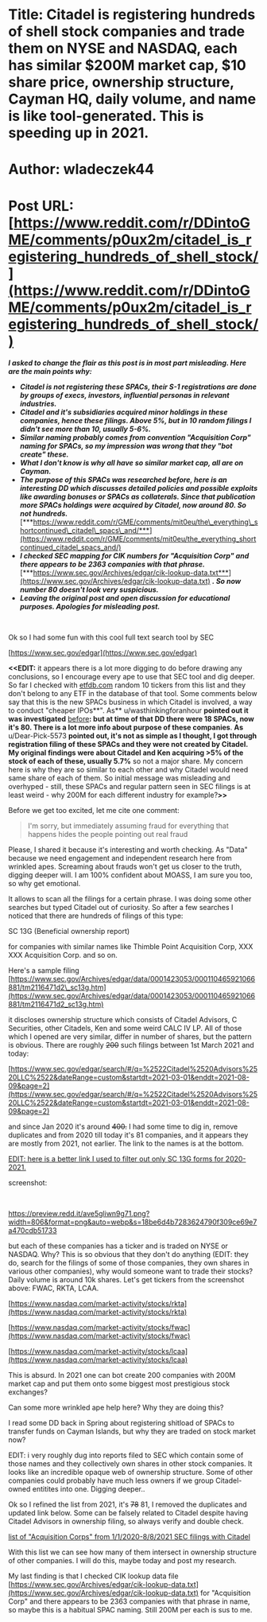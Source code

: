 # Title: Citadel is registering hundreds of shell stock companies and trade them on NYSE and NASDAQ, each has similar $200M market cap, $10 share price, ownership structure, Cayman HQ, daily volume, and name is like tool-generated. This is speeding up in 2021.
# Author: wladeczek44
# Post URL: [https://www.reddit.com/r/DDintoGME/comments/p0ux2m/citadel_is_registering_hundreds_of_shell_stock/](https://www.reddit.com/r/DDintoGME/comments/p0ux2m/citadel_is_registering_hundreds_of_shell_stock/)


***I asked to change the flair as this post is in most part misleading. Here are the main points why:***

* ***Citadel is not registering these SPACs, their S-1 registrations are done by groups of execs, investors, influential personas in relevant industries.***
* ***Citadel and it's subsidiaries acquired minor holdings in these companies, hence these filings. Above 5%, but in 10 random filings I didn't see more than 10, usually 5-6%.***
* ***Similar naming probably comes from convention "Acquisition Corp" naming for SPACs, so my impression was wrong that they "bot create" these.***
* ***What I don't know is why all have so similar market cap, all are on Cayman.***
* ***The purpose of this SPACs was researched before, here is an interesting DD which discusses detailed policies and possible exploits like awarding bonuses or SPACs as collaterals. Since that publication more SPACs holdings were acquired by Citadel, now around 80. So not hundreds.*** [***https://www.reddit.com/r/GME/comments/mit0eu/the\_everything\_shortcontinued\_citadel\_spacs\_and/***](https://www.reddit.com/r/GME/comments/mit0eu/the_everything_shortcontinued_citadel_spacs_and/)
* ***I checked SEC mapping for CIK numbers for "Acquisition Corp" and there appears to be 2363 companies with that phrase.*** [***https://www.sec.gov/Archives/edgar/cik-lookup-data.txt***](https://www.sec.gov/Archives/edgar/cik-lookup-data.txt) ***. So now number 80 doesn't look very suspicious.***
* ***Leaving the original post and open discussion for educational purposes. Apologies for misleading post.***

&#x200B;

Ok so I had some fun with this cool full text search tool by SEC

[https://www.sec.gov/edgar](https://www.sec.gov/edgar)

**<<EDIT:** it appears there is a lot more digging to do before drawing any conclusions, so I encourage every ape to use that SEC tool and dig deeper. So far I checked with [etfdb.com](https://etfdb.com) random 10 tickers from this list and they don't belong to any ETF in the database of that tool. Some comments below say that this is the new SPACs business in which Citadel is involved, a way to conduct "cheaper IPOs\*\*". As\*\* u/wasthinkingforanhour **pointed out it was investigated** [before](https://www.reddit.com/r/GME/comments/mit0eu/the_everything_shortcontinued_citadel_spacs_and/)**: but at time of that DD there were 18 SPACs, now it's 80. There is a lot more info about purpose of these companies**. **As** u/Dear-Pick-5573 **pointed out, it's not as simple as I thought, I got through registration filing of these SPACs and they were not created by Citadel. My original findings were about Citadel and Ken acquiring >5% of the stock of each of these, usually 5.7%** so not a major share. My concern here is why they are so similar to each other and why Citadel would need same share of each of them. So initial message was misleading and overhyped - still, these SPACs and regular pattern seen in SEC filings is at least weird - why 200M for each different industry for example?**>>**

Before we get too excited, let me cite one comment:

>I'm sorry, but immediately assuming fraud for everything that happens hides the people pointing out real fraud

Please, I shared it because it's interesting and worth checking. As "Data" because we need engagement and independent research here from wrinkled apes. Screaming about frauds won't get us closer to the truth, digging deeper will. I am 100% confident about MOASS, I am sure you too, so why get emotional.

It allows to scan all the filings for a certain phrase. I was doing some other searches but typed Citadel out of curiosity. So after a few searches I noticed that there are hundreds of filings of this type:

SC 13G (Beneficial ownership report)

for companies with similar names like Thimble Point Acquisition Corp, XXX XXX Acquisition Corp. and so on.

Here's a sample filing [https://www.sec.gov/Archives/edgar/data/0001423053/000110465921066881/tm2116471d2\_sc13g.htm](https://www.sec.gov/Archives/edgar/data/0001423053/000110465921066881/tm2116471d2_sc13g.htm)

it discloses ownership structure which consists of Citadel Advisors, C Securities, other Citadels, Ken and some weird CALC IV LP. All of those which I opened are very similar, differ in number of shares, but the pattern is obvious. There are roughly ~~200~~ such filings between 1st March 2021 and today:

[https://www.sec.gov/edgar/search/#/q=%2522Citadel%2520Advisors%2520LLC%2522&dateRange=custom&startdt=2021-03-01&enddt=2021-08-09&page=2](https://www.sec.gov/edgar/search/#/q=%2522Citadel%2520Advisors%2520LLC%2522&dateRange=custom&startdt=2021-03-01&enddt=2021-08-09&page=2)

and since Jan 2020 it's around ~~400.~~ I had some time to dig in, remove duplicates and from 2020 till today it's 81 companies, and it appears they are mostly from 2021, not earlier. The link to the names is at the bottom.

[EDIT: here is a better link I used to filter out only SC 13G forms for 2020-2021.](https://www.sec.gov/edgar/search/#/q=CITADEL&dateRange=custom&category=custom&startdt=2020-01-01&enddt=2021-08-09&forms=SC%252013G)

screenshot:

&#x200B;

https://preview.redd.it/ave5gliwn9g71.png?width=806&format=png&auto=webp&s=18be6d4b7283624790f309ce69e7a470cdb51733

but each of these companies has a ticker and is traded on NYSE or NASDAQ. Why? This is so obvious that they don't do anything (EDIT: they do, search for the filings of some of those companies, they own shares in various other companies), why would someone want to trade their stocks? Daily volume is around 10k shares. Let's get tickers from the screenshot above: FWAC, RKTA, LCAA.

[https://www.nasdaq.com/market-activity/stocks/rkta](https://www.nasdaq.com/market-activity/stocks/rkta)

[https://www.nasdaq.com/market-activity/stocks/fwac](https://www.nasdaq.com/market-activity/stocks/fwac)

[https://www.nasdaq.com/market-activity/stocks/lcaa](https://www.nasdaq.com/market-activity/stocks/lcaa)

This is absurd. In 2021 one can bot create 200 companies with 200M market cap and put them onto some biggest most prestigious stock exchanges?

Can some more wrinkled ape help here? Why they are doing this?

I read some DD back in Spring about registering shitload of SPACs to transfer funds on Cayman Islands, but why they are traded on stock market now?

EDIT: i very roughly dug into reports filed to SEC which contain some of those names and they collectively own shares in other stock companies. It looks like an incredible opaque web of ownership structure. Some of other companies could probably have much less owners if we group Citadel-owned entitites into one. Digging deeper..

Ok so I refined the list from 2021, it's ~~78~~ 81, I removed the duplicates and updated link below. Some can be falsely related to Citadel despite having Citadel Advisors in ownership filing, so always verify and double check.

[list of "Acquisition Corps" from 1/1/2020-8/8/2021 SEC filings with Citadel](https://pastebin.com/EdCNDbmR)

With this list we can see how many of them intersect in ownership structure of other companies. I will do this, maybe today and post my research.

My last finding is that I checked CIK lookup data file [https://www.sec.gov/Archives/edgar/cik-lookup-data.txt](https://www.sec.gov/Archives/edgar/cik-lookup-data.txt) for "Acquisition Corp" and there appears to be 2363 companies with that phrase in name, so maybe this is a habitual SPAC naming. Still 200M per each is sus to me.
